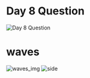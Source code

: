 # Day 8 Question
![Day 8 Question](https://github.com/user-attachments/assets/2d53bffa-5673-4e16-8b45-a61fa9c943e5)

# waves
![waves_img](https://github.com/user-attachments/assets/304a139b-7975-4d54-bb68-62ca2b02e187)
![side](https://github.com/user-attachments/assets/4a21e763-2c44-417f-aec1-714a357163e6)
